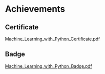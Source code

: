 

# Achievements
## Certificate
[Machine_Learning_with_Python_Certificate.pdf](https://prod-files-secure.s3.us-west-2.amazonaws.com/03e82b26-cccb-4906-bb56-adabcbdc0655/0f35a87e-0c16-48ac-af62-4e4cc34c6a19/Machine_Learning_with_Python_Certificate.pdf?X-Amz-Algorithm=AWS4-HMAC-SHA256&X-Amz-Content-Sha256=UNSIGNED-PAYLOAD&X-Amz-Credential=ASIAZI2LB466WIQAM4CC%2F20250130%2Fus-west-2%2Fs3%2Faws4_request&X-Amz-Date=20250130T181947Z&X-Amz-Expires=3600&X-Amz-Security-Token=IQoJb3JpZ2luX2VjEKL%2F%2F%2F%2F%2F%2F%2F%2F%2F%2FwEaCXVzLXdlc3QtMiJGMEQCIQC%2BBpvlBjsg90J7qDQHUT1hbsKSMH%2Fj%2FsukTqgj5chMyAIfN2p%2FP8wN6Ubc1QQyCt%2FswcVCcJ9nMFOXTwd%2FpMlnYyqIBAir%2F%2F%2F%2F%2F%2F%2F%2F%2F%2F8BEAAaDDYzNzQyMzE4MzgwNSIMxGFFRHIp4v8dVYxQKtwDpUiSYSBmEQqRPXvtl%2FJ7kBTR20OClw5zDxHr0SEr%2B05MaJbCCjVCIfpb0oj31KSXrgF%2F59ARNFXWXHU0%2BtptMQs43Rl4XJtnZu%2FYixrufXLvoJJhYt1EZ%2BBua7nNLW3gc%2BJchDSsXrgoH913qXMbszgfWudQSL%2BHcydx37jszdhIwl0tcmb%2FoSaGthFJqGRHgxWZSwWl8QvAw89e3NNEtQzT15WC3PBzRM2R5C524FFZx4LW%2BdAV3%2Fnj37UzmrJD%2BdmM2v6f40dAoOuKFZmvr9zybqnXFdd%2B%2FzPUQKZLGj3Ipf5w%2FrAkBSQJomhXxj59PuSqPMM6TBYByuqgCUowPi8SymMrnStDrWHgF3yNX1Rk5wF%2Fm0u0zH1ER1btaaFM1atPzraeCMB7k1jbfNqnuA3Cl8B3ycv%2BZVTaFqP4NYKxQwUbFc%2BF4i0LebGD7gvTw1wKMH0QaMM4fBd9Z2nS3qHHIairgyOiDAP0QRmOo9fuPbtaA3btXu1UQD26Mk2uM%2FXSo9FjUkxo%2Bt82jIlMdzZOxBJugj7QNX1b%2BVYsyEsZ9WfNswbnMf0Gz9H35HHlLMzT97ahvVRliaxjYpTxgXTX4eDufYR0UGKgkFg2T3F0NmBn5Vger07wvaYwufPuvAY6pgGyQDr28laYqe4vd3UX%2F84ewkehCG1EzhbALcVWbs%2BERoI%2BpE52U3Dq3fJoymLMzcHetHFkGWN74FIpwSco8sH%2FZ7%2FHLBHNzmuZKnNWlYcO%2Bvj51m2MmChMsedD0T1M5E7pMevqCSNoSROQe5%2FLIOu5b2Xax9GI1puT2DHhcrNJzxHQ1UrvcOTRxnd4VsT8PbQAXby7gCRrTB1374C53T%2BneNcu5AhR&X-Amz-Signature=bcdf4f3987f5c0373ea230539b0718be0b408a61f035ec01e4a0f323d01df971&X-Amz-SignedHeaders=host&x-id=GetObject)
## Badge
[Machine_Learning_with_Python_Badge.pdf](https://prod-files-secure.s3.us-west-2.amazonaws.com/03e82b26-cccb-4906-bb56-adabcbdc0655/ff622a22-73d6-44e3-9c7b-e89a8e61b7aa/Machine_Learning_with_Python_Badge.pdf?X-Amz-Algorithm=AWS4-HMAC-SHA256&X-Amz-Content-Sha256=UNSIGNED-PAYLOAD&X-Amz-Credential=ASIAZI2LB466WIQAM4CC%2F20250130%2Fus-west-2%2Fs3%2Faws4_request&X-Amz-Date=20250130T181947Z&X-Amz-Expires=3600&X-Amz-Security-Token=IQoJb3JpZ2luX2VjEKL%2F%2F%2F%2F%2F%2F%2F%2F%2F%2FwEaCXVzLXdlc3QtMiJGMEQCIQC%2BBpvlBjsg90J7qDQHUT1hbsKSMH%2Fj%2FsukTqgj5chMyAIfN2p%2FP8wN6Ubc1QQyCt%2FswcVCcJ9nMFOXTwd%2FpMlnYyqIBAir%2F%2F%2F%2F%2F%2F%2F%2F%2F%2F8BEAAaDDYzNzQyMzE4MzgwNSIMxGFFRHIp4v8dVYxQKtwDpUiSYSBmEQqRPXvtl%2FJ7kBTR20OClw5zDxHr0SEr%2B05MaJbCCjVCIfpb0oj31KSXrgF%2F59ARNFXWXHU0%2BtptMQs43Rl4XJtnZu%2FYixrufXLvoJJhYt1EZ%2BBua7nNLW3gc%2BJchDSsXrgoH913qXMbszgfWudQSL%2BHcydx37jszdhIwl0tcmb%2FoSaGthFJqGRHgxWZSwWl8QvAw89e3NNEtQzT15WC3PBzRM2R5C524FFZx4LW%2BdAV3%2Fnj37UzmrJD%2BdmM2v6f40dAoOuKFZmvr9zybqnXFdd%2B%2FzPUQKZLGj3Ipf5w%2FrAkBSQJomhXxj59PuSqPMM6TBYByuqgCUowPi8SymMrnStDrWHgF3yNX1Rk5wF%2Fm0u0zH1ER1btaaFM1atPzraeCMB7k1jbfNqnuA3Cl8B3ycv%2BZVTaFqP4NYKxQwUbFc%2BF4i0LebGD7gvTw1wKMH0QaMM4fBd9Z2nS3qHHIairgyOiDAP0QRmOo9fuPbtaA3btXu1UQD26Mk2uM%2FXSo9FjUkxo%2Bt82jIlMdzZOxBJugj7QNX1b%2BVYsyEsZ9WfNswbnMf0Gz9H35HHlLMzT97ahvVRliaxjYpTxgXTX4eDufYR0UGKgkFg2T3F0NmBn5Vger07wvaYwufPuvAY6pgGyQDr28laYqe4vd3UX%2F84ewkehCG1EzhbALcVWbs%2BERoI%2BpE52U3Dq3fJoymLMzcHetHFkGWN74FIpwSco8sH%2FZ7%2FHLBHNzmuZKnNWlYcO%2Bvj51m2MmChMsedD0T1M5E7pMevqCSNoSROQe5%2FLIOu5b2Xax9GI1puT2DHhcrNJzxHQ1UrvcOTRxnd4VsT8PbQAXby7gCRrTB1374C53T%2BneNcu5AhR&X-Amz-Signature=e0bee265ebedcdd0032089424490656c35f2e33360be99713849b6dae0c5b244&X-Amz-SignedHeaders=host&x-id=GetObject)